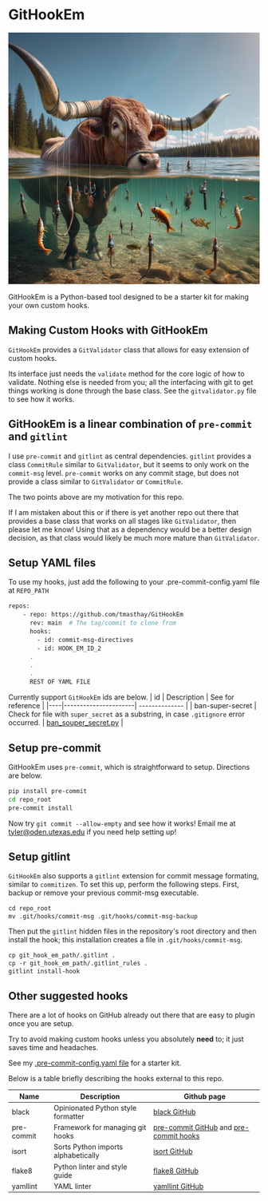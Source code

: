 # GitHookEm
![Git Hook Em Banner](hook_em.jpg)

GitHookEm is a Python-based tool designed to be a starter kit for making your own custom hooks. 

## Making Custom Hooks with GitHookEm
`GitHookEm` provides a `GitValidator` class that allows for easy extension of custom hooks. 

Its interface just needs the `validate` method for the core logic of how to validate.
Nothing else is needed from you; all the interfacing with git to get things working is done through the base class.
See the `gitvalidator.py` file to see how it works. 

## GitHookEm is a linear combination of `pre-commit` and `gitlint`
I use `pre-commit` and `gitlint` as central dependencies. 
`gitlint` provides a class `CommitRule` similar to `GitValidator`, but it seems to only work on the `commit-msg` level.
`pre-commit` works on any commit stage, but does not provide a class similar to `GitValidator` or `CommitRule`.

The two points above are my motivation for this repo.

If I am mistaken about this or if there is yet another repo out there that provides a base class that works on all stages like `GitValidator`, then please let me know! 
Using that as a dependency would be a better design decision, as that class would likely be much more mature than `GitValidator`.

## Setup YAML files
To use my hooks, just add the following to your .pre-commit-config.yaml file at `REPO_PATH`
```bash
repos:
    - repo: https://github.com/tmasthay/GitHookEm
      rev: main  # The tag/commit to clone from
      hooks:
        - id: commit-msg-directives
        - id: HOOK_EM_ID_2
      .
      .
      .
      REST OF YAML FILE
```
Currently support `GitHookEm` ids are below.
| id | Description          | See for reference |
|----|----------------------| -------------- | 
| ban-super-secret | Check for file with `super_secret` as a substring, in case `.gitignore` error occurred. | [ban_souper_secret.py](https://github.com/tmasthay/GitHookEm/blob/main/git_hook_em/pre_commit/ban_souper_secret.py) |

## Setup pre-commit
GitHookEm uses `pre-commit`, which is straightforward to setup. Directions are below.

```bash
pip install pre-commit
cd repo_root
pre-commit install
```
Now try `git commit --allow-empty` and see how it works! Email me at tyler@oden.utexas.edu if you need help setting up!

## Setup gitlint
`GitHookEm` also supports a `gitlint` extension for commit message formating, similar to `commitizen`. To set this up, perform the following steps.
First, backup or remove your previous commit-msg executable.
```
cd repo_root
mv .git/hooks/commit-msg .git/hooks/commit-msg-backup
```
Then put the `gitlint` hidden files in the repository's root directory and then install the hook; this installation creates a file in `.git/hooks/commit-msg`.
```
cp git_hook_em_path/.gitlint .
cp -r git_hook_em_path/.gitlint_rules .
gitlint install-hook
```

## Other suggested hooks
There are a lot of hooks on GitHub already out there that are easy to plugin once you are setup.

Try to avoid making custom hooks unless you absolutely **need** to; it just saves time and headaches.

See my [.pre-commit-config.yaml file](https://github.com/tmasthay/GitHookEm/blob/main/.pre-commit-config.yaml) for a starter kit. 

Below is a table briefly describing the hooks external to this repo.  

| Name | Description | Github page |
| ------- | ------------------------ | ------------------------- |
| black | Opinionated Python style formatter | [black GitHub](https://github.com/psf/black) |
| pre-commit | Framework for managing git hooks | [pre-commit GitHub](https://github.com/pre-commit/pre-commit) and [pre-commit hooks](https://github.com/pre-commit/pre-commit-hooks) |
| isort | Sorts Python imports alphabetically | [isort GitHub](https://github.com/pycqa/isort) |
| flake8 | Python linter and style guide | [flake8 GitHub](https://github.com/pycqa/flake8) |
| yamllint | YAML linter | [yamllint GitHub](https://github.com/adrienverge/yamllint.git) |

